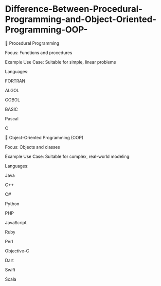 # Difference-Between-Procedural-Programming-and-Object-Oriented-Programming-OOP-
🧩 Procedural Programming

Focus: Functions and procedures

Example Use Case: Suitable for simple, linear problems

Languages:

FORTRAN

ALGOL

COBOL

BASIC

Pascal

C

🧱 Object-Oriented Programming (OOP)

Focus: Objects and classes

Example Use Case: Suitable for complex, real-world modeling

Languages:

Java

C++

C#

Python

PHP

JavaScript

Ruby

Perl

Objective-C

Dart

Swift

Scala

